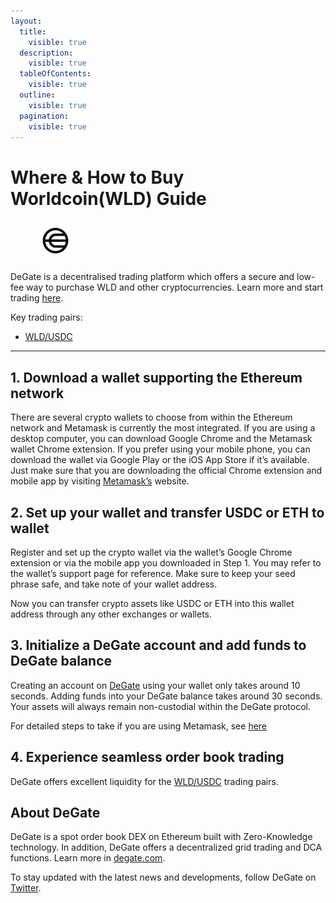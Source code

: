 ```yaml
---
layout:
  title:
    visible: true
  description:
    visible: true
  tableOfContents:
    visible: true
  outline:
    visible: true
  pagination:
    visible: true
---
```


# Where & How to Buy Worldcoin(WLD) Guide

<figure><img src="../.gitbook/assets/wld_0x163f8c2467924be0ae7b5347228cabf2603187531704955257731.png" alt="WLD" width="64" style="border-radius: 50%;"><figcaption></figcaption></figure>

DeGate is a decentralised trading platform which offers a secure and low-fee way to purchase WLD and other cryptocurrencies. Learn more and start trading [here](https://app.degate.com/trade/USDC/0x163f8c2467924be0ae7b5347228cabf260318753?utm_source=howtobuy).&#x20;

Key trading pairs:

* [WLD/USDC](https://app.degate.com/trade/USDC/0x163f8c2467924be0ae7b5347228cabf260318753?utm_source=howtobuy)

***

## 1. Download a wallet supporting the Ethereum network

There are several crypto wallets to choose from within the Ethereum network and Metamask is currently the most integrated. If you are using a desktop computer, you can download Google Chrome and the Metamask wallet Chrome extension. If you prefer using your mobile phone, you can download the wallet via Google Play or the iOS App Store if it’s available. Just make sure that you are downloading the official Chrome extension and mobile app by visiting [Metamask’s](https://metamask.io/) website.

## 2. Set up your wallet and transfer USDC or ETH to wallet

Register and set up the crypto wallet via the wallet’s Google Chrome extension or via the mobile app you downloaded in Step 1. You may refer to the wallet’s support page for reference. Make sure to keep your seed phrase safe, and take note of your wallet address.&#x20;

Now you can transfer crypto assets like USDC or ETH into this wallet address through any other exchanges or wallets.

## 3. Initialize a DeGate account and add funds to DeGate balance

Creating an account on [DeGate](https://app.degate.com/?utm_source=WLD_howtobuy) using your wallet only takes around 10 seconds. Adding funds into your DeGate balance takes around 30 seconds. Your assets will always remain non-custodial within the DeGate protocol.

For detailed steps to take if you are using Metamask, see [here](https://docs.degate.com/v/product_en/main-features/wallet-connectivity/metamask)

## 4. Experience seamless order book trading

DeGate offers excellent liquidity for the [WLD/USDC](https://app.degate.com/trade/USDC/0x163f8c2467924be0ae7b5347228cabf260318753?utm_source=howtobuy) trading pairs.&#x20;

## About DeGate

DeGate is a spot order book DEX on Ethereum built with Zero-Knowledge technology. In addition, DeGate offers a decentralized grid trading and DCA functions. Learn more in [degate.com](https://degate.com/?utm_source=WLD_howtobuy).

To stay updated with the latest news and developments, follow DeGate on [Twitter](https://twitter.com/degatedex).
